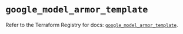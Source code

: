 # `google_model_armor_template`

Refer to the Terraform Registry for docs: [`google_model_armor_template`](https://registry.terraform.io/providers/hashicorp/google/6.49.3/docs/resources/model_armor_template).
